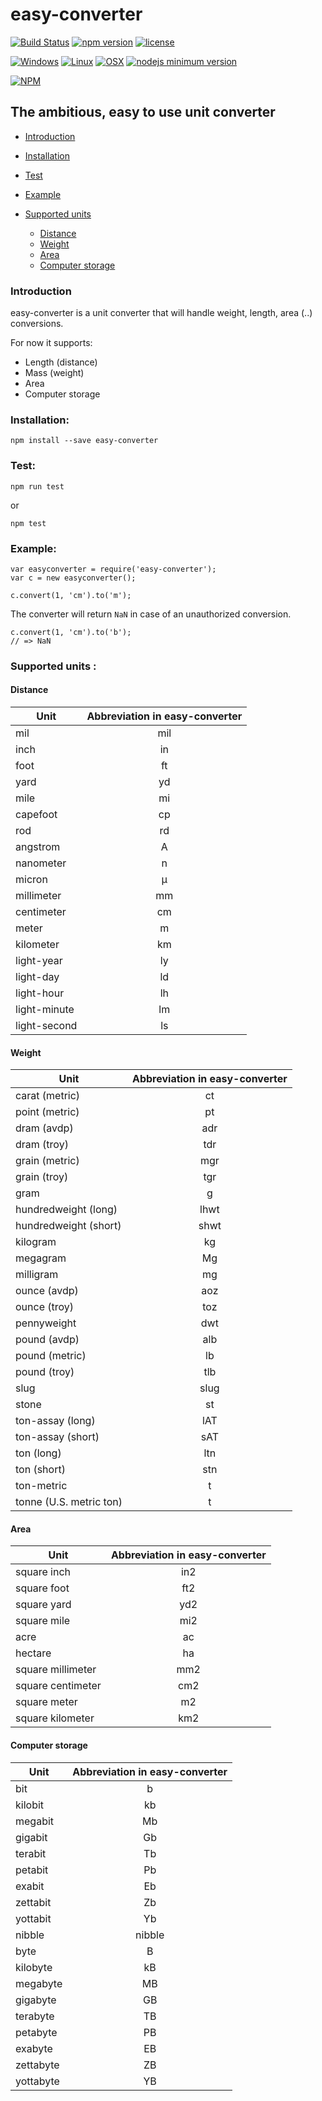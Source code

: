 # easy-converter

[![Build Status](https://travis-ci.org/OussamaRomdhane/easy-converter.svg?branch=master)](https://travis-ci.org/OussamaRomdhane/easy-converter) [![npm version](https://badge.fury.io/js/easy-converter.svg)](https://badge.fury.io/js/easy-converter) [![license](https://img.shields.io/badge/license-ISC-green.svg)](https://github.com/OussamaRomdhane/easy-converter/blob/master/LICENSE)

[![Windows](https://img.shields.io/badge/windows-passing-brightgreen.svg)](https://ci.appveyor.com/project/OussamaRomdhane/easy-converter) [![Linux](https://img.shields.io/badge/linux-passing-brightgreen.svg)](https://travis-ci.org/OussamaRomdhane/easy-converter) [![OSX](https://img.shields.io/badge/osx-passing-brightgreen.svg)](https://travis-ci.org/OussamaRomdhane/easy-converter)
[![nodejs minimum version](https://img.shields.io/badge/nodejs-0.10-brightgreen.svg)]()

[![NPM](https://nodei.co/npm/easy-converter.png?downloads=true&downloadRank=true&stars=true)](https://nodei.co/npm/easy-converter/)

## The ambitious, easy to use unit converter

- [Introduction](#introduction "Introduction")
- [Installation](#installation "Installation")
- [Test](#test "Test")
- [Example](#example "Example")
- [Supported units](#supported-units- "Supported units")

  - [Distance](#distance "Distance")
  - [Weight](#weight "Weight")
  - [Area](#area "Area")
  - [Computer storage](#computer-storage "Computer storage")

### Introduction

easy-converter is a unit converter that will handle weight, length, area (..) conversions.

For now it supports:

- Length (distance)
- Mass (weight)
- Area
- Computer storage

### Installation:

`npm install --save easy-converter`

### Test:

`npm run test`

or

`npm test`

### Example:

```
var easyconverter = require('easy-converter');
var c = new easyconverter();

c.convert(1, 'cm').to('m');
```

The converter will return `NaN` in case of an unauthorized conversion.

```
c.convert(1, 'cm').to('b');
// => NaN
```

### Supported units :

#### Distance

Unit         | Abbreviation in easy-converter
------------ | :----------------------------:
mil          |              mil
inch         |               in
foot         |               ft
yard         |               yd
mile         |               mi
capefoot     |               cp
rod          |               rd
angstrom     |               A
nanometer    |               n
micron       |               µ
millimeter   |               mm
centimeter   |               cm
meter        |               m
kilometer    |               km
light-year   |               ly
light-day    |               ld
light-hour   |               lh
light-minute |               lm
light-second |               ls

#### Weight

Unit                    | Abbreviation in easy-converter
----------------------- | :----------------------------:
carat (metric)          |               ct
point (metric)          |               pt
dram (avdp)             |              adr
dram (troy)             |              tdr
grain (metric)          |              mgr
grain (troy)            |              tgr
gram                    |               g
hundredweight (long)    |              lhwt
hundredweight (short)   |              shwt
kilogram                |               kg
megagram                |               Mg
milligram               |               mg
ounce (avdp)            |              aoz
ounce (troy)            |              toz
pennyweight             |              dwt
pound (avdp)            |              alb
pound (metric)          |               lb
pound (troy)            |              tlb
slug                    |              slug
stone                   |               st
ton-assay (long)        |              lAT
ton-assay (short)       |              sAT
ton (long)              |              ltn
ton (short)             |              stn
ton-metric              |               t
tonne (U.S. metric ton) |               t

#### Area

Unit              | Abbreviation in easy-converter
----------------- | :----------------------------:
square inch       |              in2
square foot       |              ft2
square yard       |              yd2
square mile       |              mi2
acre              |               ac
hectare           |               ha
square millimeter |              mm2
square centimeter |              cm2
square meter      |               m2
square kilometer  |              km2

#### Computer storage

Unit      | Abbreviation in easy-converter
--------- | :----------------------------:
bit       |               b
kilobit   |               kb
megabit   |               Mb
gigabit   |               Gb
terabit   |               Tb
petabit   |               Pb
exabit    |               Eb
zettabit  |               Zb
yottabit  |               Yb
nibble    |             nibble
byte      |               B
kilobyte  |               kB
megabyte  |               MB
gigabyte  |               GB
terabyte  |               TB
petabyte  |               PB
exabyte   |               EB
zettabyte |               ZB
yottabyte |               YB
